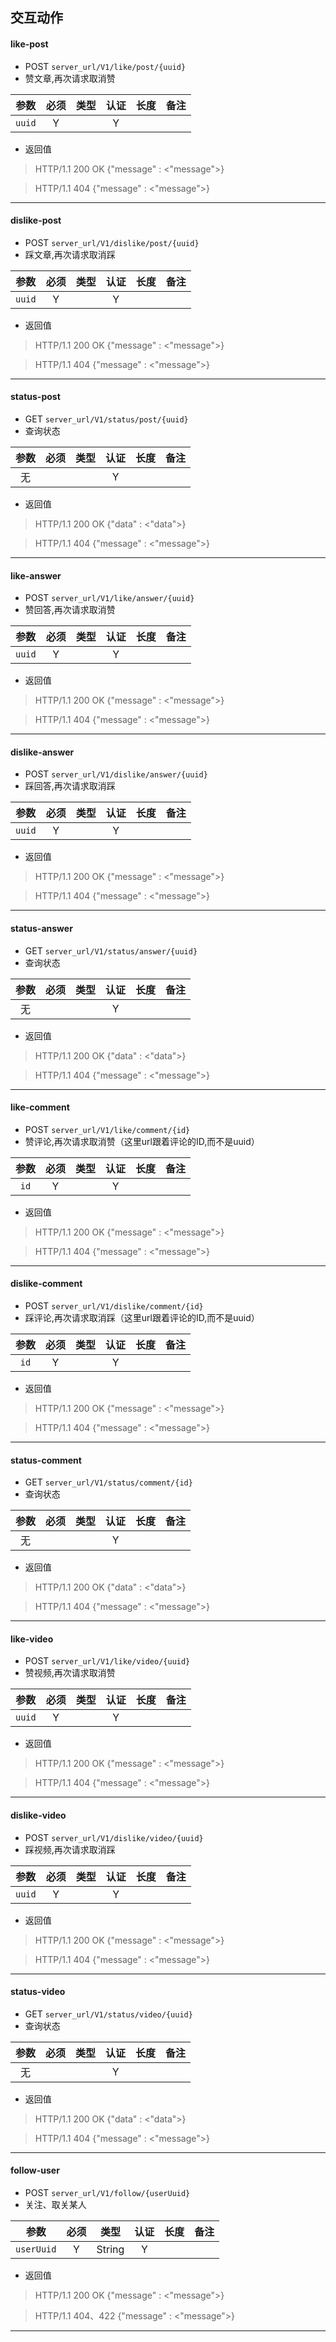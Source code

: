 ## 交互动作

#### like-post
 - POST `server_url/V1/like/post/{uuid}`
 - 赞文章,再次请求取消赞

参数 | 必须 | 类型 | 认证 | 长度 | 备注 |
|:---:|:---:|:---:|:---:|:---:|:---:|
| `uuid` | Y |  | Y |  |  |

 - 返回值
 > HTTP/1.1 200 OK
 {"message" : <"message">}
 
 > HTTP/1.1 404
 {"message" : <"message">}
------------------------------

#### dislike-post
 - POST `server_url/V1/dislike/post/{uuid}`
 - 踩文章,再次请求取消踩

参数 | 必须 | 类型 | 认证 | 长度 | 备注 |
|:---:|:---:|:---:|:---:|:---:|:---:|
| `uuid` | Y |  | Y |  |  |

 - 返回值
 > HTTP/1.1 200 OK
 {"message" : <"message">}
 
 > HTTP/1.1 404
 {"message" : <"message">}
------------------------------

#### status-post
 - GET `server_url/V1/status/post/{uuid}`
 - 查询状态

参数 | 必须 | 类型 | 认证 | 长度 | 备注 |
|:---:|:---:|:---:|:---:|:---:|:---:|
| 无 |  |  | Y |  |  |

 - 返回值
 > HTTP/1.1 200 OK
 {"data" : <"data">}
 
 > HTTP/1.1 404
 {"message" : <"message">}
------------------------------

#### like-answer
 - POST `server_url/V1/like/answer/{uuid}`
 - 赞回答,再次请求取消赞

参数 | 必须 | 类型 | 认证 | 长度 | 备注 |
|:---:|:---:|:---:|:---:|:---:|:---:|
| `uuid` | Y |  | Y |  |  |

 - 返回值
 > HTTP/1.1 200 OK
 {"message" : <"message">}
 
 > HTTP/1.1 404
 {"message" : <"message">}
------------------------------

#### dislike-answer
 - POST `server_url/V1/dislike/answer/{uuid}`
 - 踩回答,再次请求取消踩

参数 | 必须 | 类型 | 认证 | 长度 | 备注 |
|:---:|:---:|:---:|:---:|:---:|:---:|
| `uuid` | Y |  | Y |  |  |

 - 返回值
 > HTTP/1.1 200 OK
 {"message" : <"message">}
 
 > HTTP/1.1 404
 {"message" : <"message">}
------------------------------

#### status-answer
 - GET `server_url/V1/status/answer/{uuid}`
 - 查询状态

参数 | 必须 | 类型 | 认证 | 长度 | 备注 |
|:---:|:---:|:---:|:---:|:---:|:---:|
| 无 |  |  | Y |  |  |

 - 返回值
 > HTTP/1.1 200 OK
 {"data" : <"data">}
 
 > HTTP/1.1 404
 {"message" : <"message">}
 ------------------------------
 
#### like-comment
 - POST `server_url/V1/like/comment/{id}`
 - 赞评论,再次请求取消赞（这里url跟着评论的ID,而不是uuid）
 
参数 | 必须 | 类型 | 认证 | 长度 | 备注 |
|:---:|:---:|:---:|:---:|:---:|:---:|
| `id` | Y |  | Y |  |  |
 
 - 返回值
 > HTTP/1.1 200 OK
 {"message" : <"message">}
  
 > HTTP/1.1 404
 {"message" : <"message">}
 ------------------------------
 
#### dislike-comment
 - POST `server_url/V1/dislike/comment/{id}`
 - 踩评论,再次请求取消踩（这里url跟着评论的ID,而不是uuid）
 
参数 | 必须 | 类型 | 认证 | 长度 | 备注 |
|:---:|:---:|:---:|:---:|:---:|:---:|
| `id` | Y |  | Y |  |  |
 
 - 返回值
 > HTTP/1.1 200 OK
 {"message" : <"message">}
  
 > HTTP/1.1 404
 {"message" : <"message">}
 ------------------------------
 
 #### status-comment
  - GET `server_url/V1/status/comment/{id}`
  - 查询状态
 
 参数 | 必须 | 类型 | 认证 | 长度 | 备注 |
 |:---:|:---:|:---:|:---:|:---:|:---:|
 | 无 |  |  | Y |  |  |
 
  - 返回值
  > HTTP/1.1 200 OK
  {"data" : <"data">}
  
  > HTTP/1.1 404
  {"message" : <"message">}
 ------------------------------
 
 #### like-video
  - POST `server_url/V1/like/video/{uuid}`
  - 赞视频,再次请求取消赞
 
 参数 | 必须 | 类型 | 认证 | 长度 | 备注 |
 |:---:|:---:|:---:|:---:|:---:|:---:|
 | `uuid` | Y |  | Y |  |  |
 
  - 返回值
  > HTTP/1.1 200 OK
  {"message" : <"message">}
  
  > HTTP/1.1 404
  {"message" : <"message">}
 ------------------------------
 
 #### dislike-video
  - POST `server_url/V1/dislike/video/{uuid}`
  - 踩视频,再次请求取消踩
 
 参数 | 必须 | 类型 | 认证 | 长度 | 备注 |
 |:---:|:---:|:---:|:---:|:---:|:---:|
 | `uuid` | Y |  | Y |  |  |
 
  - 返回值
  > HTTP/1.1 200 OK
  {"message" : <"message">}
  
  > HTTP/1.1 404
  {"message" : <"message">}
 ------------------------------
 
 #### status-video
  - GET `server_url/V1/status/video/{uuid}`
  - 查询状态
 
 参数 | 必须 | 类型 | 认证 | 长度 | 备注 |
 |:---:|:---:|:---:|:---:|:---:|:---:|
 | 无 |  |  | Y |  |  |
 
  - 返回值
  > HTTP/1.1 200 OK
  {"data" : <"data">}
  
  > HTTP/1.1 404
  {"message" : <"message">}
 ------------------------------

#### follow-user
 - POST `server_url/V1/follow/{userUuid}`
 - 关注、取关某人

参数 | 必须 | 类型 | 认证 | 长度 | 备注 |
|:---:|:---:|:---:|:---:|:---:|:---:|
| `userUuid` | Y | String | Y |  |  |

 - 返回值
 > HTTP/1.1 200 OK
 {"message" : <"message">}
  
 > HTTP/1.1 404、422
 {"message" : <"message">}
 ------------------------------
